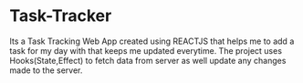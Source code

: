 # Task-Tracker
Its a Task Tracking Web App created using REACTJS that helps me to add a task for my day with that keeps me updated everytime. The project uses Hooks(State,Effect) to fetch data from server as well update any changes made to the server.
